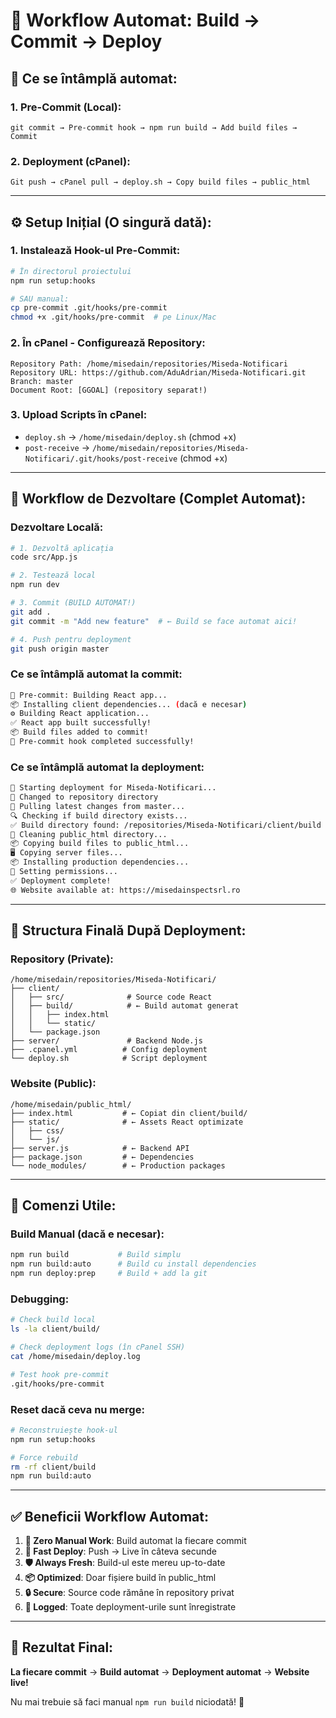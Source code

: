 # 🤖 Workflow Automat: Build → Commit → Deploy

## 🎯 Ce se întâmplă automat:

### 1. **Pre-Commit (Local)**:
```
git commit → Pre-commit hook → npm run build → Add build files → Commit
```

### 2. **Deployment (cPanel)**:
```
Git push → cPanel pull → deploy.sh → Copy build files → public_html
```

---

## ⚙️ Setup Inițial (O singură dată):

### 1. Instalează Hook-ul Pre-Commit:
```bash
# În directorul proiectului
npm run setup:hooks

# SAU manual:
cp pre-commit .git/hooks/pre-commit
chmod +x .git/hooks/pre-commit  # pe Linux/Mac
```

### 2. În cPanel - Configurează Repository:
```
Repository Path: /home/misedain/repositories/Miseda-Notificari
Repository URL: https://github.com/AduAdrian/Miseda-Notificari.git
Branch: master
Document Root: [GGOAL] (repository separat!)
```

### 3. Upload Scripts în cPanel:
- `deploy.sh` → `/home/misedain/deploy.sh` (chmod +x)
- `post-receive` → `/home/misedain/repositories/Miseda-Notificari/.git/hooks/post-receive` (chmod +x)

---

## 🚀 Workflow de Dezvoltare (Complet Automat):

### Dezvoltare Locală:
```bash
# 1. Dezvoltă aplicația
code src/App.js

# 2. Testează local
npm run dev

# 3. Commit (BUILD AUTOMAT!)
git add .
git commit -m "Add new feature"  # ← Build se face automat aici!

# 4. Push pentru deployment
git push origin master
```

### Ce se întâmplă automat la commit:
```bash
🔨 Pre-commit: Building React app...
📦 Installing client dependencies... (dacă e necesar)
⚙️ Building React application...
✅ React app built successfully!
📦 Build files added to commit!
🎉 Pre-commit hook completed successfully!
```

### Ce se întâmplă automat la deployment:
```bash
🚀 Starting deployment for Miseda-Notificari...
📁 Changed to repository directory
📡 Pulling latest changes from master...
🔍 Checking if build directory exists...
✅ Build directory found: /repositories/Miseda-Notificari/client/build
🧹 Cleaning public_html directory...
📦 Copying build files to public_html...
🖥️ Copying server files...
📦 Installing production dependencies...
🔧 Setting permissions...
✅ Deployment complete!
🌐 Website available at: https://misedainspectsrl.ro
```

---

## 📁 Structura Finală După Deployment:

### Repository (Private):
```
/home/misedain/repositories/Miseda-Notificari/
├── client/
│   ├── src/              # Source code React
│   ├── build/            # ← Build automat generat
│   │   ├── index.html
│   │   └── static/
│   └── package.json
├── server/               # Backend Node.js
├── .cpanel.yml          # Config deployment
└── deploy.sh            # Script deployment
```

### Website (Public):
```
/home/misedain/public_html/
├── index.html           # ← Copiat din client/build/
├── static/              # ← Assets React optimizate
│   ├── css/
│   └── js/
├── server.js            # ← Backend API
├── package.json         # ← Dependencies
└── node_modules/        # ← Production packages
```

---

## 🎯 Comenzi Utile:

### Build Manual (dacă e necesar):
```bash
npm run build           # Build simplu
npm run build:auto      # Build cu install dependencies
npm run deploy:prep     # Build + add la git
```

### Debugging:
```bash
# Check build local
ls -la client/build/

# Check deployment logs (în cPanel SSH)
cat /home/misedain/deploy.log

# Test hook pre-commit
.git/hooks/pre-commit
```

### Reset dacă ceva nu merge:
```bash
# Reconstruiește hook-ul
npm run setup:hooks

# Force rebuild
rm -rf client/build
npm run build:auto
```

---

## ✅ Beneficii Workflow Automat:

1. **🤖 Zero Manual Work**: Build automat la fiecare commit
2. **🚀 Fast Deploy**: Push → Live în câteva secunde  
3. **🛡️ Always Fresh**: Build-ul este mereu up-to-date
4. **📦 Optimized**: Doar fișiere build în public_html
5. **🔒 Secure**: Source code rămâne în repository privat
6. **📝 Logged**: Toate deployment-urile sunt înregistrate

---

## 🎉 Rezultat Final:

**La fiecare commit** → **Build automat** → **Deployment automat** → **Website live!** 

Nu mai trebuie să faci manual `npm run build` niciodată! 🚀